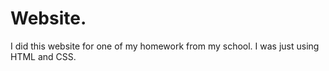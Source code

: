 # Website.
I did this website for one of my homework from my school. I was just using HTML and CSS.
